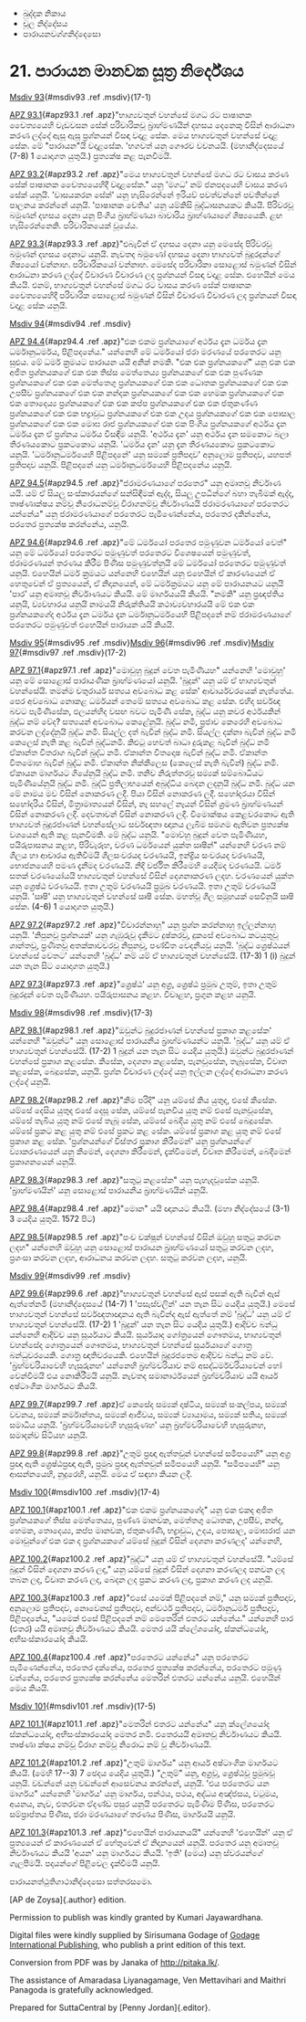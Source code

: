 -   ඛුද්දක නිකාය
-   චූල නිද්දේසය
-   පාරායනවග්ගනිද්දෙසො

# 21. පාරායන මානවක සූත්‍ර නිර්දේශය

[Msdiv 93](#msdiv93){#msdiv93 .ref .msdiv}(17-1)

[APZ 93.1](#apz93.1){#apz93.1 .ref .apz}"භාග්‍යවතුන් වහන්සේ මගධ රට
පාෂානක චෛත්‍යයෙහි වැඩවසන සේක් පරිචාරිකවූ බ්‍රාහ්මණයින් දහසය දෙනෙකු
විසින් ආරාධනා කරණ ලද්දේ ඇසූ ඇසූ ප්‍රශ්නයන් විසඳා වදාළ සේක. මෙය
භාග්‍යවතුන් වහන්සේ වදාළ සේක. මේ "පාරායන"යි වදාළසේක. 'භගවත් යනු ගෞරව
වචනයයි. (මහානිද්දෙසයේ (7-8) 1 යොදාගත යුතුයි.) ප්‍රත්‍යක්ෂ කළ පැනවීමයි.

[APZ 93.2](#apz93.2){#apz93.2 .ref .apz}"මෙය භාග්‍යවතුන් වහන්සේ මගධ රට
වාසය කරණ සේක් පාෂානක චෛත්‍යයෙහිදී වදාළසේක." යනු 'මගධ' නම් ජනපදයෙහි වාසය
කරණ සේක් යනුයි. 'වාසයකරන සේක්' යනු හැසිරෙන්නේ ඉරියව් පවත්වන්නේ පවතින්නේ
පාලනය කරන්නේ යනුයි. 'පාෂානක චෙතිය' යනු යම්කිසි බුද්ධාසනයකට කියයි.
පිරිවරවූ බමුණන් දහසය දෙනා යනු පිංගිය බ්‍රාහ්මණයා බාවාරිය බ්‍රාහ්ණයාගේ
ශිෂ්‍යයෙකි. ළඟ හැසිරෙන්නෙකි. පරිචාරිකයෙක් වූයේය.

[APZ 93.3](#apz93.3){#apz93.3 .ref .apz}"එබැවින් ඒ දහසය දෙනා යනු මෙසේද
පිරිවරවූ බමුණන් දහසය දෙනාට යනුයි. නැවතද බමුණෝ දහසය දෙනා භාග්‍යවත්
බුදුරදුන්ගේ ශිෂ්‍යයෝ වන්නාහ. පරිචාරිකයෝ වන්නාහ. මෙසේද පරිචාරිකා සොළොස්
බමුණන් විසින් ආරාධනා කරණ ලද්දේ විචාරණ විචාරණ ලද ප්‍රශ්නයන් විසඳා වදාළ
සේක. එහෙයින් මෙය කියයි. එනම්, භාග්‍යවතුන් වහන්සේ මගධ රට වාසය කරණ සේක්
පාෂානක චෛත්‍යයෙහිදී පරිචාරික සොළොස් බමුණන් විසින් විචාරණ විචාරණ ලද
ප්‍රශ්නයන් විසඳා වදාළ සේක යනුයි.

[Msdiv 94](#msdiv94){#msdiv94 .ref .msdiv}

[APZ 94.4](#apz94.4){#apz94.4 .ref .apz}"එක එකම ප්‍රශ්නයාගේ අර්ථය දැන
ධර්මය දැන ධර්මානුධර්මය, පිළිපදනේය." යන්නෙහි මේ ධර්මයෝ ජරා මරණයේ පරතෙරට
යනු සුළුය. මේ ධර්ම ක්‍රමයට පාරායන යයි අනික් නමකි. "එක එක ප්‍රශ්නයකගේ"
යනු එක එක අජිත ප්‍රශ්නයකගේ එක එක තිස්ස මෙත්තෙය්‍ය ප්‍රශ්නයකගේ එක එක
පුණ්ණක ප්‍රශ්නයකගේ එක එක මෙත්තෙගු ප්‍රශ්නයකගේ එක එක ධොතක ප්‍රශ්නයකගේ එක
එක උපසීව ප්‍රශ්නයකගේ එක එක නන්දක ප්‍රශ්නයකගේ එක එක හෙමක ප්‍රශ්නයකගේ එක
එක තොදෙය්‍ය ප්‍රශ්නයකගේ එක එක කප්ප ප්‍රශ්නයකගේ එක එක ජතුකණ්ණ ප්‍රශ්නයකගේ
එක එක භද්‍රාවුධ ප්‍රශ්නයකගේ එක එක උදය ප්‍රශ්නයකගේ එක එක පොසාල
ප්‍රශ්නයකගේ එක එක මොඝ රාජ ප්‍රශ්නයකගේ එක එක පිංගිය ප්‍රශ්නයකගේ අර්ථය දැන
ධර්මය දැන ඒ ප්‍රශ්නය ධර්මය විසඳීම යනුයි. 'අර්ථය දැන' යනු අර්ථය දැන සමකොට
බලා තීරණයකොට ප්‍රකටකොට යනුයි. 'ධර්මය දැන' යනු දැන තීරණයකොට ප්‍රකටකොට
යනුයි. 'ධර්මානුධර්මයෙහි පිළිපදනේ' යනු සම්‍යක් ප්‍රතිපදාව' අනුලොම
ප්‍රතිපදාව, යහපත් ප්‍රතිපදාව යනුයි. පිළිපදනේ යනු ධර්මානුධර්මයෙහි
පිළිපදනේය යනුයි.

[APZ 94.5](#apz94.5){#apz94.5 .ref .apz}"ජරාමරණයාගේ පරතෙර" යනු අමෘතවූ
නිර්වාණ යයි. යම් ඒ සියලු සංස්කාරයන්ගේ සන්සිඳීමක් ඇද්ද, සියලු උපධීන්ගේ
බහා තැබීමක් ඇද්ද, තෘෂ්ණාක්ෂය නම්වූ නිරොධනම්වූ විරාගනම්වූ නිර්වාණයයි
ජරාමරණයාගේ පරතෙරට යන්නේය" යනු ජරාමරණයාගේ පරතෙරට පැමිණෙන්නේය, පරතෙර
දකින්නේය, පරතෙර ප්‍රත්‍යක්ෂ කරන්නේය, යනුයි.

[APZ 94.6](#apz94.6){#apz94.6 .ref .apz}"මේ ධර්මයෝ පරතෙර පමුණුවන ධර්මයෝ
වෙත්" යනු මේ ධර්මයෝ පරතෙරට පමුණුවත් පරතෙරට විශෙෂයෙන් පමුණුවත්, ජරාමරණයන්
තරණය කිරීම පිණිස පමුණුවත්නුයි මේ ධර්මයෝ පරතෙරට පමුණුවත් යනුයි. එහෙයින්
ධර්ම ක්‍රමයට යන්නෙහි එහෙයින් යනු එහෙයින් ඒ කාරණයෙන් ඒ හෙතුවෙන් ඒ
ප්‍රත්‍යයෙන්, ඒ නිදානයෙන්, මේ ධර්මක්‍රමයට යනු මේ පාරායනයට යනුයි 'පාර'
යනු අමෘතවූ නිර්වාණයට කියයි. මේ මාර්ගයයයි කියයි. "නමකි" යනු ප්‍රඥප්තිය
යනුයි, ව්‍යවහාරය යනුයි නාමයයි නිරුක්තියයි කථාව්‍යවහාරයයි මේ එක එක
ප්‍රශ්නයකගේද අර්ථය දැන ධර්මය දැන ධර්මානුධර්මයෙහි පිළිපදනේ නම් ජරාමරණයාගේ
පරතෙරට පමුණුවත් එහෙයින් පාරායන යයි කියයි.

[Msdiv 95](#msdiv95){#msdiv95 .ref .msdiv}[Msdiv 96](#msdiv96){#msdiv96
.ref .msdiv}[Msdiv 97](#msdiv97){#msdiv97 .ref .msdiv}(17-2)

[APZ 97.1](#apz97.1){#apz97.1 .ref .apz}"මොවුහු බුදුන් වෙත පැමිණියහ"
යන්නෙහි 'මොවුහු' යනු මේ සොළොස් පාරායණික බ්‍රාහ්මණයෝ යනුයි. 'බුදුන්' යනු
යම් ඒ භාග්‍යවතුන් වහන්සේයි. තමන්ම චතුරාර්ය සත්‍යය අවබොධ කළ සේක'
ආචාර්යවරයෙක් නැත්තේය. පෙර අවබොධ නොකළ ධර්මයන් තෙමේ සත්‍යය අවබොධ කළ සේක.
එහිද සර්වඥ බවට පැමිණිසේක, ඵලයන්හිද වසඟ බවට පැමිණි සේක, බුද්ධ යනු කවර
අර්ථයකින් බුද්ධ නම් වේද? සත්‍යයන් අවබොධ කෙළේනුයි. බුද්ධ නමි, ප්‍රජාව
කෙරෙහි අවබොධ කරවන ලද්දේනුයි බුද්ධ නමි. සියල්ල දත් බැවින් බුද්ධ නමි.
සියල්ල දක්නා බැවින් බුද්ධ නමි කෙලෙස් නැති කළ බැවින් බුද්ධනමි. කිළුටු
හෙවත් බාධා දුරුකළ බැවින් බුද්ධ නමි ඒකාන්ත වීතරාග බැවින් බුද්ධ නමි.
ඒකාන්ත වීතදොෂ බැවින් බුද්ධ නමි. ඒකාන්ත වීතමොහ බැවින් බුද්ධ නමි. ඒකාන්ත
නික්කීලෙස (කෙලෙස් නැති බැවින්) බුද්ධ නමි. ඒකායන මාර්ගයට ගියේනුයි බුද්ධ
නමි. තනිව නිරුත්තරවූ සම්‍යක් සම්බොධියට පැමිණියේනුයි බුද්ධ නමි. බුද්ධි
ප්‍රතිලාභයෙන් අබුද්ධිය බෙදන ලදනුයි බුද්ධ නමි. බුද්ධ යන මේ නාමය මව විසින්
නොකරණ ලදී. පියා විසින් නොකරණ ලදී. සහෝදරයා විසින් සහෝදරිය විසින්,
මිත්‍රාමාත්‍යයන් විසින්, නෑ සහලේ නෑයන් විසින් ශ්‍රමණ බ්‍රාහ්මණයන් විසින්
නොකරණ ලදී. දෙවතාවන් විසින් නොකරණ ලදී. විමොක්ෂය කෙළවරකොට ඇති භාග්‍යවත්
බුදුරජාණන් වහන්සේලාට සර්වඥතා ඥානය ලැබීම සමගම ඇතිවන ප්‍රත්‍යක්ෂ වශයෙන්
ඇති කළ පැනවීමකි. මේ බුද්ධ යනුයි. "මොව්හු බුදුන් වෙත පැමිණියහ, පයිරුපාසනය
කළහ, පිරිවැරූහ, චරණ ධර්මයෙන් යුක්ත ඍෂීන්" යන්නෙහි චරණ නම් ශීලය හා ආචාරය
ඇතිවීමයි ශීලසංවරයද චරණයයි, ඉන්ද්‍රිය සංවරයද චරණයයි, භොජනයෙහි පමණ දැනීමද
චරණයයි. නිදි වර්ජිත කිරීමෙහි යෙදීමද චරණයයි. ධර්ම සතක් චරණයෝයයි
භාග්‍යවතුන් වහන්සේ විසින් දෙශනාකරණ ලදහ. චරණයෙන් යුක්ත යනු ශ්‍රෙෂ්ඨ
චරණයයි. ඉතා උතුම් චරණයයි ප්‍රමුඛ චරණයයි. ඉතා උතුම් චරණයයි යනුයි. 'ඍෂි'
යනු භාග්‍යවතුන් වහන්සේ ඍෂි සේක. මහත්වූ ශීල සමූහයක් සෙවීනුයි ඍෂි සේක.
(4-6) 1 යොදාගත යුතුයි.)

[APZ 97.2](#apz97.2){#apz97.2 .ref .apz}"විචාරන්නාහු" යනු ප්‍රශ්න
කරන්නාහු ඉල්ලන්නාහු යනුයි. 'නිපුනවූ ප්‍රශ්නයක්' යනු ගැඹුරුවූ දැකීමට
දුෂ්කරවූ, දුකසේ අවබොධ කටයුතුවූ ශාන්තවූ, ප්‍රණීතවූ අතක්කාවචරවූ නිපුනවූ,
පණ්ඩිත වෙදනීයවූ යනුයි. 'බුද්ධ ශ්‍රෙෂ්ඨයන් වහන්සේ වෙතට' යන්නෙහි 'බුද්ධ'
නම් යම් ඒ භාග්‍යවතුන් වහන්සේයි. (17-3) 1 (i) බුදුන් යන තැන සිට යොදාගත
යුතුයි.)

[APZ 97.3](#apz97.3){#apz97.3 .ref .apz}"ශ්‍රෙෂ්ඨ' යනු අග්‍ර, ශ්‍රෙෂ්ඨ
ප්‍රමුඛ උතුම්, ඉතා උතුම් බුදුරදුන් වෙත පැමිණියහ. පයිරුපාසනය කළහ. විචාළහ,
ප්‍රගුන කළහ යනුයි.

[Msdiv 98](#msdiv98){#msdiv98 .ref .msdiv}(17-3)

[APZ 98.1](#apz98.1){#apz98.1 .ref .apz}"ඔවුන්ට බුදුරජාණන් වහන්සේ
ප්‍රකාශ කළසේක' යන්නෙහි "ඔවුන්ට" යනු සොළොස් පාරායනීය බ්‍රාහ්මණයන්ට යනුයි.
'බුද්ධ' යනු යම් ඒ භාග්‍යවතුන් වහන්සේයි. (17-2) 1 බුදුන් යන තැන සිට යෙදිය
යුතුයි.) ඔවුන්ට බුදුරජාණන් වහන්සේ ප්‍රකාශ කළසේක. කීසේක, දෙශනා කළසේක,
පැනවූසේක, තැබූසේක, විවෘත කළසේක, බෙදූසේක, යනුයි. ප්‍රශ්න විචාරණ ලද්දේ යනු
ඉල්ලන ලද්දේ ආරාධනා කරණ ලද්දේ යනුයි.

[APZ 98.2](#apz98.2){#apz98.2 .ref .apz}"කීම පරිදි" යනු යම්සේ කිය යුතුද,
එසේ කීසේක. යම්සේ දෙසිය යුතුද එසේ දෙසූ සේක, යම්සේ පැනවිය යුතු නම් එසේ
පැනවූසේක, යම්සේ තැබිය යුතු නම් එසේ තැබූ සේක, යම්සේ බෙදිය යුතු නම් එසේ
බෙදූසේක. යම්සේ ප්‍රකට කළ යුතු නම් එසේ ප්‍රකට කළ සේක. යම්සේ ප්‍රකාශ කළ
යුතු නම් එසේ ප්‍රකාශ කළ සේක. 'ප්‍රශ්නයන්ගේ විස්තර ප්‍රකාශ කිරීමෙන්' යනු
ප්‍රශ්නයන්ගේ ව්‍යාකරණයෙන් යනු කීමෙන්, දෙශනා කිරීමෙන්, දැක්වීමෙන්, විවෘත
කිරීමෙන්, බෙදීමෙන් ප්‍රකාශනයෙන් යනුයි.

[APZ 98.3](#apz98.3){#apz98.3 .ref .apz}"සතුටු කළසේක" යනු පැහැදවූසේක
යනුයි. 'බ්‍රාහ්මණයින්' යනු සොළොස් පාරායනීය බ්‍රාහ්මණයින් යනුයි.

[APZ 98.4](#apz98.4){#apz98.4 .ref .apz}"මොන" යයි ඥානයට කියයි. (මහා
නිද්දේසයේ (3-1) 3 යෙදිය යුතුයි. 1572 පිට)

[APZ 98.5](#apz98.5){#apz98.5 .ref .apz}"පංච චක්ෂූන් වහන්සේ විසින් ඔවුහු
සතුටු කරවන ලදහ" යන්නෙහි ඔවුහු යනු සොළොස් පාරායන බ්‍රාහ්මණයෝ සතුටු කරවන
ලදහ, ප්‍රශංසා කරවන ලදහ, ආරාධනය කරවන ලදහ. සතුටු කරවන ලදහ, යනුයි.

[Msdiv 99](#msdiv99){#msdiv99 .ref .msdiv}

[APZ 99.6](#apz99.6){#apz99.6 .ref .apz}"භාග්‍යවතුන් වහන්සේ ඇස් පසක් ඇති
බැවින් ඇස් ඇත්තේනමි (මහානිද්දෙසයේ (14-7) 1 'පසැස්වලින්' යන තැන සිට යෙදිය
යුතුයි.) මෙසේ භාග්‍යවතුන් වහන්සේ සර්වඥතාඥානය ඇති බැවින්ද ඇස් ඇත්තේ නම්
'බුද්ධ' යනු යම් ඒ භාග්‍යවතුන් වහන්සේයි. (17-2) 1 'බුදුන්' යන තැන සිට
යෙදිය යුතුයි.) ආදිච්ච බන්ධු යන්නෙහි ආදිච්ච යනු සූර්යයාට කියයි. සූර්යයාද
ගෝත්‍රයෙන් ගෞතමය, භාග්‍යවතුන් වහන්සේද ගොත්‍රයෙන් ගෞතමය, භාග්‍යවතුන්
වහන්සේ සූර්යයාගේ ගොත්‍ර බන්ධුවරයෙකි. ගොත්‍ර ඥාතිවරයෙකි. එහෙයින්
බුදුරජතෙම ආදිච්ච බන්ධු නම් වේ. 'බ්‍රහ්මචරියාවෙහි හැසුරුනහ' යන්නෙහි
බ්‍රහ්මචරියාව නම් අසද්ධර්මචරියාවෙන් හෝ වෙන්වීමයි එය නොකිරීමයි යනුයි.
නැවතද සමානාර්ථයෙන් බ්‍රහ්මචරියාව යයි ආර්ය අෂ්ටාංගික මාර්ගයට කියයි.

[APZ 99.7](#apz99.7){#apz99.7 .ref .apz}ඒ කෙසේද සම්‍යක් දෘෂ්ටිය, සම්‍යක්
සංකල්පය, සම්‍යක් වචනය, සම්‍යක් කර්මාන්තය, සම්‍යක් ආජීවය, සම්‍යක්
ව්‍යායාමය, සම්‍යක් සතිය, සම්‍යක් සමාධිය යනුයි. 'බ්‍රහ්මචරියාවෙහි
හැසුරුණහ' යනු බ්‍රහ්මචරියාවෙහි හැසුරුනහ, සමාදන්ව සිටියහ යනුයි.

[APZ 99.8](#apz99.8){#apz99.8 .ref .apz}"උතුම් ප්‍රඥා ඇත්තවුන් වහන්සේ
සමීපයෙහි" යනු අග්‍ර ප්‍රඥා ඇති ශ්‍රෙෂ්ඨප්‍රඥා ඇති, ප්‍රමුඛ ප්‍රඥා
ඇත්තවුන් සමීපයෙහි යනුයි. "සමීපයෙහි" යනු ආසන්නයෙහි, නුදුරෙහි, යනුයි. මෙය
ඒ සඳහා කියන ලදී.

[Msdiv 100](#msdiv100){#msdiv100 .ref .msdiv}(17-4)

[APZ 100.1](#apz100.1){#apz100.1 .ref .apz}"එක එකම ප්‍රශ්නයකගේද" යනු එක
එකද අජිත ප්‍රශ්නයකගේ තිස්ස මෙත්තෙය්‍ය, පුණ්ණ මානවක, මෙත්තගු ධොතක, උපසීව,
නන්ද, හෙමක, තොදෙය්‍ය, කප්ප මානවක, ජතුකණ්ණි, භද්‍රාවුධ, උදය, පොසාල,
මොඝරාජ යන මොවුන්ගේ එක එක ද ප්‍රශ්නයකගේ යම්සේ බුදුන් විසින් දෙශනා කරණලද'
යන්නෙහි,

[APZ 100.2](#apz100.2){#apz100.2 .ref .apz}"බුද්ධ" යනු යම් ඒ භාග්‍යවතුන්
වහන්සේයි. "යම්සේ බුදුන් විසින් දෙශනා කරණ ලද," යනු යම්සේ බුදුන් විසින්
දෙශනා කරණලද පනවන ලද තබන ලද, විවෘත කරණ ලද, බෙදන ලද ප්‍රකට කරණ ලද, ප්‍රකාශ
කරණ ලද යනුයි.

[APZ 100.3](#apz100.3){#apz100.3 .ref .apz}"එසේ යමෙක් පිළිපදනේ නම්," යනු
සම්‍යක් ප්‍රතිපදාව, අනුලොම ප්‍රතිපදාව, නොවෙනස් ප්‍රතිපදාව, අන්වර්ථ
ප්‍රතිපදාව, ධර්මානුධර්ම ප්‍රතිපදාව, පිළිපදනේය, "යමෙක් එසේ පිළිපදනේ නම්
මෙතෙරින් එතරට යන්නේය." යන්නෙහි පාර (එතර) යයි අමෘතවූ නිර්වාණයට කියයි.
මෙතර යයි ක්ලේශයෝද, ස්කන්ධයෝද, අභිසංස්කාරයෝද කියයි.

[APZ 100.4](#apz100.4){#apz100.4 .ref .apz}"පරතෙරට යන්නේය" යනු පරතෙරට
පැමිණෙන්නේය, පරතෙර දක්නේය, පරතෙර ප්‍රත්‍යක්ෂ කරන්නේය, පරතෙරට පමුණු
වන්නේය, පරතෙර ප්‍රත්‍යක්ෂ කරන්නේය මෙතරින් එතරට යන්නේය යනුයි. එහෙයින් මෙය
කියයි.

[Msdiv 101](#msdiv101){#msdiv101 .ref .msdiv}(17-5)

[APZ 101.1](#apz101.1){#apz101.1 .ref .apz}"මෙතරින් එතරට යන්නේය" යනු
ක්ලේශයෝද ස්කන්ධයෝද, අභිසංස්කාරයෝද මෙතර නමි. එතෙරයයි අමෘතවූ නිර්වාණයට
කියයි. තෘෂ්ණා ක්ෂය නම්වූ විරාග නම්වූ නිරොධ නම් වූ නිර්වාණයයි.

[APZ 101.2](#apz101.2){#apz101.2 .ref .apz}"උතුම් මාර්ගය" යනු ආර්ය
අෂ්ටාංගික මාර්ගයට කියයි. (මෙහි 17--3) 7 ඡෙදය යෙදිය යුතුයි.) "උතුම්" යනු,
අග්‍රවූ, ශ්‍රෙෂ්ඨවූ ප්‍රමුඛවූ යනුයි. වඩන්නේ යනු වඩන්නේ ආසෙවනය කරන්නේ,
යනුයි. 'එය පරතෙරට යන මාර්ගය" යන්නෙහි 'මාර්ගය' යනු මාර්ගය, පන්ථය, පථය,
අද්ධය අඤ්ජසය, වටුමය, අයනය, නැව, එතරවන ඒදණ්ඩ පසුර යනුයි පරතෙරට පැමිණීම
පිණිස, පරතෙරට සම්ප්‍රාප්තය පිණිස, ජරා මරණයාගේ තරණය පිණිස, මාර්ගයයි
යනුයි.

[APZ 101.3](#apz101.3){#apz101.3 .ref .apz}"එහෙයින් පාරායනයයි" යන්නෙහි
'එහෙයින්' යනු ඒ ප්‍රත්‍යයෙන් ඒ කාරණයෙන් ඒ හේතුවෙන් ඒ නිදානයෙන් යනුයි.
පරතෙර යනු අමෘතවූ නිර්වාණයට කියයි 'අයන' යනු මාර්ගයට කියයි. 'ඉති' (මෙය)
යනු ස්වරයන්ගේ ගැලපීමයි. පදයන්ගේ පිළිවෙල දැක්වීමයි යනුයි.

පාරායනත්ථුතිගාථානිද්දෙසො සත්තරසමො.

[AP de Zoysa]{.author} edition.

Permission to publish was kindly granted by Kumari Jayawardhana.

Digital files were kindly supplied by Sirisumana Godage of [Godage
International Publishing](http://www.godage.com/), who publish a print
edition of this text.

Conversion from PDF was by Janaka of <http://pitaka.lk/>.

The assistance of Amaradasa Liyanagamage, Ven Mettavihari and Maithri
Panagoda is gratefully acknowledged.

Prepared for SuttaCentral by [Penny Jordan]{.editor}.
